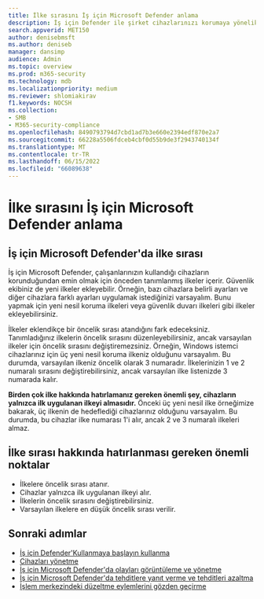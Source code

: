```yaml
---
title: İlke sırasını İş için Microsoft Defender anlama
description: İş için Defender ile şirket cihazlarınızı korumaya yönelik siber güvenlik ilkeleriyle öncelik sırası hakkında bilgi edinin.
search.appverid: MET150
author: denisebmsft
ms.author: deniseb
manager: dansimp
audience: Admin
ms.topic: overview
ms.prod: m365-security
ms.technology: mdb
ms.localizationpriority: medium
ms.reviewer: shlomiakirav
f1.keywords: NOCSH
ms.collection:
- SMB
- M365-security-compliance
ms.openlocfilehash: 8490793794d7cbd1ad7b3e660e2394edf870e2a7
ms.sourcegitcommit: 66228a5506fdceb4cbf0d55b9de3f2943740134f
ms.translationtype: MT
ms.contentlocale: tr-TR
ms.lasthandoff: 06/15/2022
ms.locfileid: "66089638"
---
```

# <a name="understand-policy-order-in-microsoft-defender-for-business"></a>İlke sırasını İş için Microsoft Defender anlama

## <a name="policy-order-in-microsoft-defender-for-business"></a>İş için Microsoft Defender'da ilke sırası

İş için Microsoft Defender, çalışanlarınızın kullandığı cihazların korunduğundan emin olmak için önceden tanımlanmış ilkeler içerir. Güvenlik ekibiniz de yeni ilkeler ekleyebilir. Örneğin, bazı cihazlara belirli ayarları ve diğer cihazlara farklı ayarları uygulamak istediğinizi varsayalım. Bunu yapmak için yeni nesil koruma ilkeleri veya güvenlik duvarı ilkeleri gibi ilkeler ekleyebilirsiniz.

İlkeler eklendikçe bir öncelik sırası atandığını fark edeceksiniz. Tanımladığınız ilkelerin öncelik sırasını düzenleyebilirsiniz, ancak varsayılan ilkeler için öncelik sırasını değiştiremezsiniz. Örneğin, Windows istemci cihazlarınız için üç yeni nesil koruma ilkeniz olduğunu varsayalım. Bu durumda, varsayılan ilkeniz öncelik olarak 3 numaradır. İlkelerinizin 1 ve 2 numaralı sırasını değiştirebilirsiniz, ancak varsayılan ilke listenizde 3 numarada kalır. 

**Birden çok ilke hakkında hatırlamanız gereken önemli şey, cihazların yalnızca ilk uygulanan ilkeyi almasıdır.** Önceki üç yeni nesil ilke örneğimize bakarak, üç ilkenin de hedeflediği cihazlarınız olduğunu varsayalım. Bu durumda, bu cihazlar ilke numarası 1'i alır, ancak 2 ve 3 numaralı ilkeleri almaz. 


## <a name="key-points-to-remember-about-policy-order"></a>İlke sırası hakkında hatırlanması gereken önemli noktalar

- İlkelere öncelik sırası atanır.
- Cihazlar yalnızca ilk uygulanan ilkeyi alır.
- İlkelerin öncelik sırasını değiştirebilirsiniz.
- Varsayılan ilkelere en düşük öncelik sırası verilir.

## <a name="next-steps"></a>Sonraki adımlar

- [İş için Defender'Kullanmaya başlayın kullanma](mdb-get-started.md)
- [Cihazları yönetme](mdb-manage-devices.md)
- [İş için Microsoft Defender'da olayları görüntüleme ve yönetme](mdb-view-manage-incidents.md)
- [İş için Microsoft Defender'da tehditlere yanıt verme ve tehditleri azaltma](mdb-respond-mitigate-threats.md)
- [İşlem merkezindeki düzeltme eylemlerini gözden geçirme](mdb-review-remediation-actions.md)